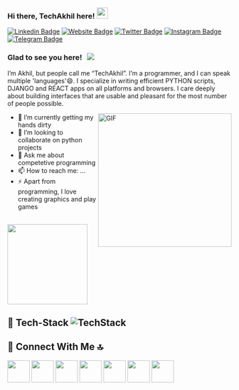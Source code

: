 ### Hi there, TechAkhil here! <img src="https://media.giphy.com/media/hvRJCLFzcasrR4ia7z/giphy.gif" width="25px">

[![Linkedin Badge](https://img.shields.io/badge/-LinkedIn-0e76a8?style=flat-square&logo=Linkedin&logoColor=white)](https://www.linkedin.com/in/akhil-padmanabhan-8385781a9/)
[![Website Badge](https://img.shields.io/badge/Website-3b5998?style=flat-square&logo=google-chrome&logoColor=white)](https://techakhilc47.github.io/)
[![Twitter Badge](https://img.shields.io/badge/-Twitter-00acee?style=flat-square&logo=Twitter&logoColor=white)](https://twitter.com/techakhil_me)
[![Instagram Badge](https://img.shields.io/badge/-Instagram-e4405f?style=flat-square&logo=Instagram&logoColor=white)](https://instagram.com/techakhil.me)
[![Telegram Badge](https://img.shields.io/badge/-Telegram-0088cc?style=flat-square&logo=Telegram&logoColor=white)](https://t.me/techakhil)

### Glad to see you here! &nbsp; ![](https://visitor-badge.glitch.me/badge?page_id=techakhil-me.techakhil-me)

I’m Akhil, but people call me “TechAkhil”. I’m a programmer, and I can speak multiple 'languages'😄.
I specialize in writing efficient PYTHON scripts, DJANGO and REACT apps on all platforms and browsers. 
I care deeply about building interfaces that are usable and pleasant for the most number of people possible.

<img align="right" alt="GIF" src="https://general.stdcdn.com/animation_500_kkcayqws.gif" width="300" height="300" />

- 🔭 I’m currently getting my hands dirty
- 👯 I’m looking to collaborate on python projects
- 💬 Ask me about competetive programming
- 📫 How to reach me: ...
- ⚡ Apart from programming, I love creating graphics and play games
<br/>

<img height="180em" src="https://github-readme-stats.vercel.app/api?username=techakhil-me&show_icons=true&hide_border=true&&count_private=true&include_all_commits=true" />

## 🚀 Tech-Stack <img alt="TechStack" src="https://cdn.discordapp.com/attachments/765973145852575746/775937687433510943/Frame_11.svg"/> 


## 🚀 Connect With Me 🔝
<a href="https://www.facebook.com/akhilc.47/" target="blank" ><img class="social" id="fb" width="50px" src="https://cdn.discordapp.com/attachments/765973145852575746/767463311020130304/facebook.png"></img></a>
<a href="https://discord.com/users/689358308712513766" target="blank"><img class="social" width="50px" src="https://cdn.discordapp.com/attachments/765973145852575746/767463308030640128/discord.png"></img></a>
<a href="https://mail.google.com/mail/?view=cm&fs=1&to=techakhilc47@gmail.com&su=Portfolio - I have something for you&body=excited to know you" target="blank"><img class="social" width="50px" src="https://cdn.discordapp.com/attachments/765973145852575746/767463313943691304/gmail.png"></img></a>
<a href="https://www.linkedin.com/in/akhil-padmanabhan-8385781a9/" target="blank"><img class="social" width="50px" src="https://cdn.discordapp.com/attachments/765973145852575746/767463319547412521/linkedin.png"></img></a>
<a href="https://www.instagram.com/techakhil.me/" target="blank"><img class="social" width="50px" src="https://cdn.discordapp.com/attachments/765973145852575746/767463317047345182/instagram.png"></img></a>
<a href="https://twitter.com/techakhil_me" target="blank"><img class="social" width="50px" src="https://cdn.discordapp.com/attachments/765973145852575746/775394227617660948/twitter.png"></img></a>
<a href="https://codepen.io/techakhil-me" target="blank"><img class="social" width="50px" src="https://cdn.discordapp.com/attachments/765973145852575746/775398802442027048/codepen.png"></img></a>

